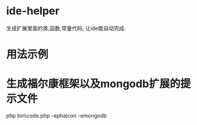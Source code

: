 # ide-helper
生成扩展里面的类,函数,常量代码, 让ide能自动完成.

# 用法示例
# 生成福尔康框架以及mongodb扩展的提示文件
php bin\code.php -ephalcon -emongodb
